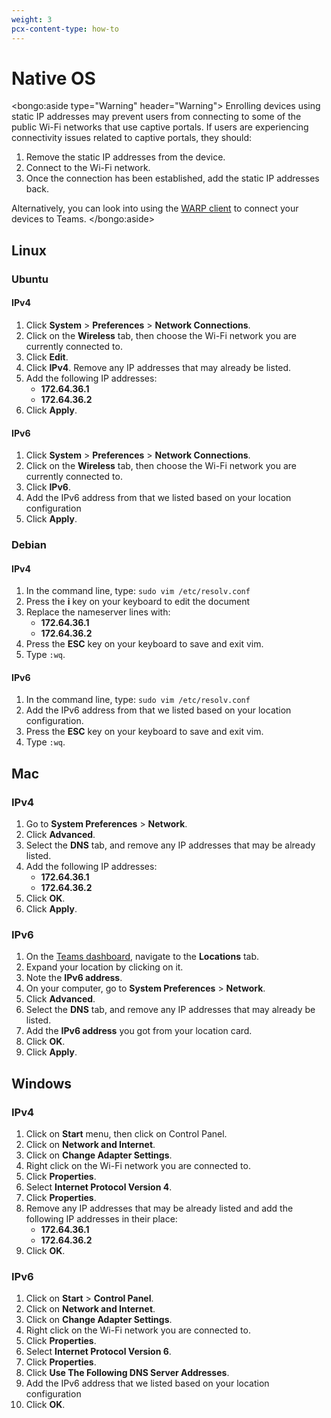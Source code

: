 ```yaml
---
weight: 3
pcx-content-type: how-to
---
```


# Native OS

<bongo:aside type="Warning" header="Warning">
Enrolling devices using static IP addresses may prevent users from connecting to some of the public Wi-Fi networks that use captive portals. If users are experiencing connectivity issues related to captive portals, they should:

1. Remove the static IP addresses from the device.
1. Connect to the Wi-Fi network.
1. Once the connection has been established, add the static IP addresses back.

Alternatively, you can look into using the [WARP client](/connections/connect-devices) to connect your devices to Teams.
</bongo:aside>

## Linux

### Ubuntu

#### IPv4

1. Click **System** > **Preferences** > **Network Connections**.
2. Click on the **Wireless** tab, then choose the Wi-Fi network you are currently connected to.
3. Click **Edit**.
4. Click **IPv4**.
   Remove any IP addresses that may already be listed.
5. Add the following IP addresses:
   - **172.64.36.1**
   - **172.64.36.2**
6. Click **Apply**.

#### IPv6

1. Click **System** > **Preferences** > **Network Connections**.
2. Click on the **Wireless** tab, then choose the Wi-Fi network you are currently connected to.
3. Click **IPv6**.
4. Add the IPv6 address from that we listed based on your location configuration
5. Click **Apply**.

### Debian

#### IPv4

1. In the command line, type: `sudo vim /etc/resolv.conf`
2. Press the **i** key on your keyboard to edit the document
3. Replace the nameserver lines with:
   - **172.64.36.1**
   - **172.64.36.2**
4. Press the **ESC** key on your keyboard to save and exit vim.
5. Type `:wq`.

#### IPv6

1. In the command line, type: `sudo vim /etc/resolv.conf`
2. Add the IPv6 address from that we listed based on your location configuration.
3. Press the **ESC** key on your keyboard to save and exit vim.
4. Type `:wq`.

## Mac

### IPv4

1. Go to **System Preferences** > **Network**.
2. Click **Advanced**.
3. Select the **DNS** tab, and remove any IP addresses that may be already listed.
4. Add the following IP addresses:
   - **172.64.36.1**
   - **172.64.36.2**
5. Click **OK**.
6. Click **Apply**.

### IPv6

1. On the [Teams dashboard](https://dash.teams.cloudflare.com), navigate to the **Locations** tab.
2. Expand your location by clicking on it.
3. Note the **IPv6 address**.
4. On your computer, go to **System Preferences** > **Network**.
5. Click **Advanced**.
6. Select the **DNS** tab, and remove any IP addresses that may already be listed.
7. Add the **IPv6 address** you got from your location card.
8. Click **OK**.
9. Click **Apply**.

## Windows

### IPv4

1. Click on **Start** menu, then click on Control Panel.
2. Click on **Network and Internet**.
3. Click on **Change Adapter Settings**.
4. Right click on the Wi-Fi network you are connected to.
5. Click **Properties**.
6. Select **Internet Protocol Version 4**.
7. Click **Properties**.
8. Remove any IP addresses that may be already listed and add the following IP addresses in their place:
   - **172.64.36.1**
   - **172.64.36.2**
9. Click **OK**.

### IPv6

1. Click on **Start** > **Control Panel**.
2. Click on **Network and Internet**.
3. Click on **Change Adapter Settings**.
4. Right click on the Wi-Fi network you are connected to.
5. Click **Properties**.
6. Select **Internet Protocol Version 6**.
7. Click **Properties**.
8. Click **Use The Following DNS Server Addresses**.
9. Add the IPv6 address that we listed based on your location configuration
10. Click **OK**.
